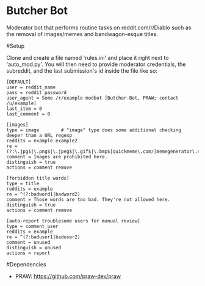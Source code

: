 Butcher Bot
===================================

Moderator bot that performs routine tasks on reddit.com/r/Diablo such as the removal of images/memes and bandwagon-esque titles.

#Setup

Clone and create a file named 'rules.ini' and place it right next to 'auto_mod.py'. You will then need to provide moderator credentials, the subreddit, and the last submission's id inside the file like so: 

```
[DEFAULT]
user = reddit_name
pass = reddit_password
user_agent = Some /r/example modbot [Butcher-Bot, PRAW; contact /u/example]
last_item = 0
last_comment = 0

[images]
type = image		# "image" type does some additional checking deeper than a URL regexp
reddits = example example2
re = (?:\.jpg$|\.png$|\.jpeg$|\.gif$|\.bmp$|quickmeme\.com/|memegenerator\.net/)
comment = Images are prohibited here.
distinguish = true
actions = comment remove

[forbidden title words]
type = title
reddits = example
re = ^(?:badword1|badword2)
comment = Those words are too bad. They're not allowed here.
distinguish = true
actions = comment remove

[auto-report troublesome users for manual review]
type = comment_user
reddits = example
re = ^(?:baduser1|baduser2)
comment = unused
distinguish = unused
actions = report
```

#Dependencies

* PRAW: https://github.com/praw-dev/praw
